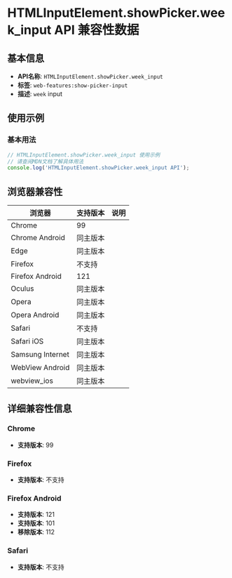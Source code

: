 # HTMLInputElement.showPicker.week_input API 兼容性数据

## 基本信息

- **API名称**: `HTMLInputElement.showPicker.week_input`
- **标签**: `web-features:show-picker-input`
- **描述**: `week` input

## 使用示例

### 基本用法

```javascript
// HTMLInputElement.showPicker.week_input 使用示例
// 请查阅MDN文档了解具体用法
console.log('HTMLInputElement.showPicker.week_input API');
```

## 浏览器兼容性

| 浏览器 | 支持版本 | 说明 |
|--------|----------|------|
| Chrome | 99 |  |
| Chrome Android | 同主版本 |  |
| Edge | 同主版本 |  |
| Firefox | 不支持 |  |
| Firefox Android | 121 |  |
| Oculus | 同主版本 |  |
| Opera | 同主版本 |  |
| Opera Android | 同主版本 |  |
| Safari | 不支持 |  |
| Safari iOS | 同主版本 |  |
| Samsung Internet | 同主版本 |  |
| WebView Android | 同主版本 |  |
| webview_ios | 同主版本 |  |

## 详细兼容性信息

### Chrome

- **支持版本**: 99

### Firefox

- **支持版本**: 不支持

### Firefox Android

- **支持版本**: 121
- **支持版本**: 101
- **移除版本**: 112

### Safari

- **支持版本**: 不支持

